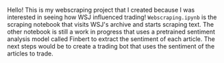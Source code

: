 Hello! This is my webscraping project that I created because I was interested in seeing how WSJ influenced trading! `Webscraping.ipynb` is the scraping notebook that visits WSJ's archive
and starts scraping text. The other notebook is still a work in progress that uses a pretrained sentiment analysis model called Finbert to extract the sentiment of each article. The next
steps would be to create a trading bot that uses the sentiment of the articles to trade.
